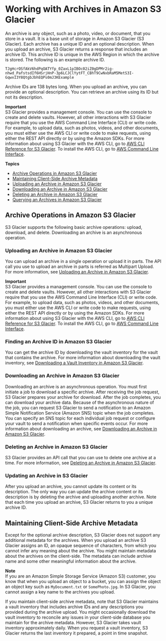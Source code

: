 # Working with Archives in Amazon S3 Glacier<a name="working-with-archives"></a>

An archive is any object, such as a photo, video, or document, that you store in a vault\. It is a base unit of storage in Amazon S3 Glacier \(S3 Glacier\)\. Each archive has a unique ID and an optional description\. When you upload an archive, S3 Glacier returns a response that includes an archive ID\. This archive ID is unique in the AWS Region in which the archive is stored\. The following is an example archive ID\. 

```
TJgHcrOSfAkV6hdPqOATYfp_0ZaxL1pIBOc02iZ0gDPMr2ig-nhwd_PafstsdIf6HSrjHnP-3p6LCJClYytFT_CBhT9CwNxbRaM5MetS3I-GqwxI3Y8QtgbJbhEQPs0mJ3KExample
```

 Archive IDs are 138 bytes long\. When you upload an archive, you can provide an optional description\. You can retrieve an archive using its ID but not its description\.

 

**Important**  
S3 Glacier provides a management console\. You can use the console to create and delete vaults\. However, all other interactions with S3 Glacier require that you use the AWS Command Line Interface \(CLI\) or write code\. For example, to upload data, such as photos, videos, and other documents, you must either use the AWS CLI or write code to make requests, using either the REST API directly or by using the Amazon SDKs\. For more information about using S3 Glacier with the AWS CLI, go to [AWS CLI Reference for S3 Glacier](http://docs.aws.amazon.com/cli/latest/reference/glacier/index.html)\. To install the AWS CLI, go to [AWS Command Line Interface](http://aws.amazon.com/cli/)\.

**Topics**
+ [Archive Operations in Amazon S3 Glacier](#archive-operations-quick-intro)
+ [Maintaining Client\-Side Archive Metadata](#client-side-key-map-concept)
+ [Uploading an Archive in Amazon S3 Glacier](uploading-an-archive.md)
+ [Downloading an Archive in Amazon S3 Glacier](downloading-an-archive.md)
+ [Deleting an Archive in Amazon S3 Glacier](deleting-an-archive.md)
+ [Querying an Archives in Amazon S3 Glacier](querying-archives.md)

## Archive Operations in Amazon S3 Glacier<a name="archive-operations-quick-intro"></a>

S3 Glacier supports the following basic archive operations: upload, download, and delete\. Downloading an archive is an asynchronous operation\. 

### Uploading an Archive in Amazon S3 Glacier<a name="uploading-an-archive-quick-intro"></a>

You can upload an archive in a single operation or upload it in parts\. The API call you use to upload an archive in parts is referred as Multipart Upload\. For more information, see [Uploading an Archive in Amazon S3 Glacier](uploading-an-archive.md)\.

 

**Important**  
S3 Glacier provides a management console\. You can use the console to create and delete vaults\. However, all other interactions with S3 Glacier require that you use the AWS Command Line Interface \(CLI\) or write code\. For example, to upload data, such as photos, videos, and other documents, you must either use the AWS CLI or write code to make requests, using either the REST API directly or by using the Amazon SDKs\. For more information about using S3 Glacier with the AWS CLI, go to [AWS CLI Reference for S3 Glacier](http://docs.aws.amazon.com/cli/latest/reference/glacier/index.html)\. To install the AWS CLI, go to [AWS Command Line Interface](http://aws.amazon.com/cli/)\.

### Finding an Archive ID in Amazon S3 Glacier<a name="finding-an-archive-id-quick-intro"></a>

You can get the archive ID by downloading the vault inventory for the vault that contains the archive\. For more information about downloading the vault inventory, see [Downloading a Vault Inventory in Amazon S3 Glacier](vault-inventory.md)\.

### Downloading an Archive in Amazon S3 Glacier<a name="downloading-an-archive-quick-intro"></a>

Downloading an archive is an asynchronous operation\. You must first initiate a job to download a specific archive\. After receiving the job request, S3 Glacier prepares your archive for download\. After the job completes, you can download your archive data\. Because of the asynchronous nature of the job, you can request S3 Glacier to send a notification to an Amazon Simple Notification Service \(Amazon SNS\) topic when the job completes\. You can specify an SNS topic for each individual job request or configure your vault to send a notification when specific events occur\. For more information about downloading an archive, see [Downloading an Archive in Amazon S3 Glacier](downloading-an-archive.md)\.

### Deleting an Archive in Amazon S3 Glacier<a name="deleting-an-archive-quick-intro"></a>

S3 Glacier provides an API call that you can use to delete one archive at a time\. For more information, see [Deleting an Archive in Amazon S3 Glacier](deleting-an-archive.md)\.

### Updating an Archive in S3 Glacier<a name="updating-an-archive-quick-intro"></a>

After you upload an archive, you cannot update its content or its description\. The only way you can update the archive content or its description is by deleting the archive and uploading another archive\. Note that each time you upload an archive, S3 Glacier returns to you a unique archive ID\.

## Maintaining Client\-Side Archive Metadata<a name="client-side-key-map-concept"></a>

Except for the optional archive description, S3 Glacier does not support any additional metadata for the archives\. When you upload an archive S3 Glacier assigns an ID, an opaque sequence of characters, from which you cannot infer any meaning about the archive\. You might maintain metadata about the archives on the client\-side\. The metadata can include archive name and some other meaningful information about the archive\. 

**Note**  
If you are an Amazon Simple Storage Service \(Amazon S3\) customer, you know that when you upload an object to a bucket, you can assign the object an object key such as `MyDocument.txt` or `SomePhoto.jpg`\. In S3 Glacier, you cannot assign a key name to the archives you upload\. 

If you maintain client\-side archive metadata, note that S3 Glacier maintains a vault inventory that includes archive IDs and any descriptions you provided during the archive upload\. You might occasionally download the vault inventory to reconcile any issues in your client\-side database you maintain for the archive metadata\. However, S3 Glacier takes vault inventory approximately daily\. When you request a vault inventory, S3 Glacier returns the last inventory it prepared, a point in time snapshot\.